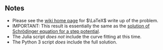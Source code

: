 ## Notes
- Please see the [wiki home page](https://github.com/spyderkam/1D-Unbound-Scattering/wiki) for $\LaTeX$ write up of the problem.
- IMPORTANT: This result is essentially the same as the [solution of Schrödinger equation for a step potential](https://en.wikipedia.org/wiki/Solution_of_Schr%C3%B6dinger_equation_for_a_step_potential).
- The Julia script *does not* include the curve fitting at this time.
- The Python 3 script *does* include the full solution.
